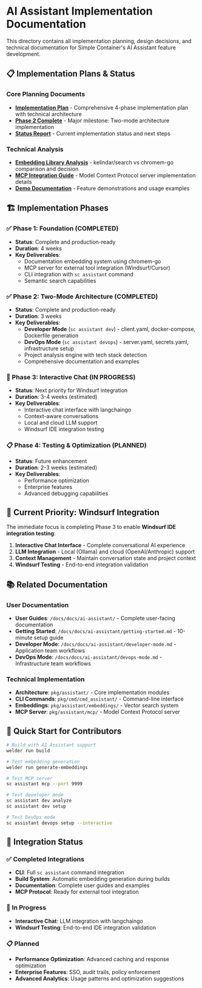 # AI Assistant Implementation Documentation

This directory contains all implementation planning, design decisions, and technical documentation for Simple Container's AI Assistant feature development.

## 📋 Implementation Plans & Status

### Core Planning Documents
- **[Implementation Plan](AI_ASSISTANT_IMPLEMENTATION_PLAN.md)** - Comprehensive 4-phase implementation plan with technical architecture
- **[Phase 2 Complete](AI_ASSISTANT_PHASE2_COMPLETE.md)** - Major milestone: Two-mode architecture implementation
- **[Status Report](AI_ASSISTANT_STATUS_REPORT.md)** - Current implementation status and next steps

### Technical Analysis
- **[Embedding Library Analysis](EMBEDDING_LIBRARY_ANALYSIS.md)** - kelindar/search vs chromem-go comparison and decision
- **[MCP Integration Guide](MCP_INTEGRATION_GUIDE.md)** - Model Context Protocol server implementation details
- **[Demo Documentation](AI_ASSISTANT_DEMO.md)** - Feature demonstrations and usage examples

## 🏗️ Implementation Phases

### ✅ Phase 1: Foundation (COMPLETED)
- **Status**: Complete and production-ready
- **Duration**: 4 weeks
- **Key Deliverables**:
  - Documentation embedding system using chromem-go
  - MCP server for external tool integration (Windsurf/Cursor)
  - CLI integration with `sc assistant` command
  - Semantic search capabilities

### ✅ Phase 2: Two-Mode Architecture (COMPLETED)
- **Status**: Complete and production-ready  
- **Duration**: 3 weeks
- **Key Deliverables**:
  - **Developer Mode** (`sc assistant dev`) - client.yaml, docker-compose, Dockerfile generation
  - **DevOps Mode** (`sc assistant devops`) - server.yaml, secrets.yaml, infrastructure setup
  - Project analysis engine with tech stack detection
  - Comprehensive documentation and examples

### 🔄 Phase 3: Interactive Chat (IN PROGRESS)
- **Status**: Next priority for Windsurf integration
- **Duration**: 3-4 weeks (estimated)
- **Key Deliverables**:
  - Interactive chat interface with langchaingo
  - Context-aware conversations
  - Local and cloud LLM support
  - Windsurf IDE integration testing

### 📋 Phase 4: Testing & Optimization (PLANNED)
- **Status**: Future enhancement
- **Duration**: 2-3 weeks (estimated)
- **Key Deliverables**:
  - Performance optimization
  - Enterprise features
  - Advanced debugging capabilities

## 🎯 Current Priority: Windsurf Integration

The immediate focus is completing Phase 3 to enable **Windsurf IDE integration testing**:

1. **Interactive Chat Interface** - Complete conversational AI experience
2. **LLM Integration** - Local (Ollama) and cloud (OpenAI/Anthropic) support  
3. **Context Management** - Maintain conversation state and project context
4. **Windsurf Testing** - End-to-end integration validation

## 📚 Related Documentation

### User Documentation
- **User Guides**: `/docs/docs/ai-assistant/` - Complete user-facing documentation
- **Getting Started**: `/docs/docs/ai-assistant/getting-started.md` - 10-minute setup guide
- **Developer Mode**: `/docs/docs/ai-assistant/developer-mode.md` - Application team workflows
- **DevOps Mode**: `/docs/docs/ai-assistant/devops-mode.md` - Infrastructure team workflows

### Technical Implementation
- **Architecture**: `pkg/assistant/` - Core implementation modules
- **CLI Commands**: `pkg/cmd/cmd_assistant/` - Command-line interface
- **Embeddings**: `pkg/assistant/embeddings/` - Vector search system
- **MCP Server**: `pkg/assistant/mcp/` - Model Context Protocol server

## 🚀 Quick Start for Contributors

```bash
# Build with AI Assistant support
welder run build

# Test embedding generation
welder run generate-embeddings

# Test MCP server
sc assistant mcp --port 9999

# Test developer mode
sc assistant dev analyze
sc assistant dev setup

# Test DevOps mode  
sc assistant devops setup --interactive
```

## 🔗 Integration Status

### ✅ Completed Integrations
- **CLI**: Full `sc assistant` command integration
- **Build System**: Automatic embedding generation during builds
- **Documentation**: Complete user guides and examples
- **MCP Protocol**: Ready for external tool integration

### 🔄 In Progress
- **Interactive Chat**: LLM integration with langchaingo
- **Windsurf Testing**: End-to-end IDE integration validation

### 📋 Planned
- **Performance Optimization**: Advanced caching and response optimization
- **Enterprise Features**: SSO, audit trails, policy enforcement
- **Advanced Analytics**: Usage patterns and optimization suggestions
